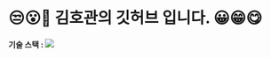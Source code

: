 # 😒😮🤭 김호관의 깃허브 입니다. 😀😁😋

#### 기술 스택 : <img src="https://img.shields.io/badge/html5-E34F26?style=for-the-badge&logo=html5&logoColor=white"/>

